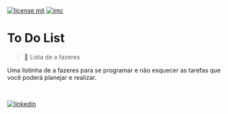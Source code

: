 [![license mit](https://img.shields.io/github/license/mrbrenio/simplesimc)](https://github.com/mrbrenio/simplesIMC/blob/main/LICENSE) [![imc](https://img.shields.io/badge/MrBrenio-todo-brightgreen)](https://github.com/MrBrenio/todo-list/deployments/activity_log?environment=github-pages)

# To Do List 
> 🧾 Lista de a fazeres 

Uma listinha de a fazeres para se programar e não esquecer as tarefas que você poderá planejar e realizar.

<br>

[![linkedin](https://img.icons8.com/material/72/linkedin--v3.gif)](https://www.linkedin.com/in/brenio/) 
